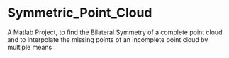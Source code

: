 # Symmetric_Point_Cloud
A Matlab Project, to find the Bilateral Symmetry of a complete point cloud and to interpolate the missing points of an incomplete point cloud by multiple means 

